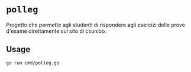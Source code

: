 # `polleg`


Progetto che permette agli studenti di rispondere agli esercizi delle prove d'esame direttamente sul sito di csunibo.

## Usage

```golang
go run cmd/polleg.go
```
